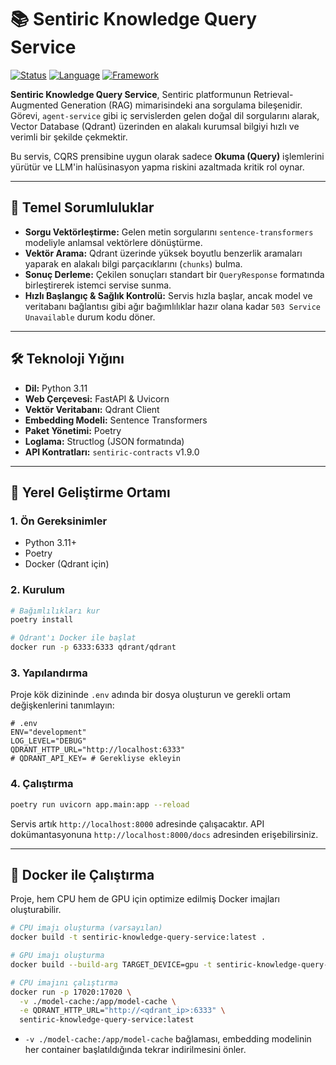 # 📚 Sentiric Knowledge Query Service

[![Status](https://img.shields.io/badge/status-active-success.svg)]()
[![Language](https://img.shields.io/badge/language-Python_3.11-blue.svg)]()
[![Framework](https://img.shields.io/badge/framework-FastAPI-teal.svg)]()

**Sentiric Knowledge Query Service**, Sentiric platformunun Retrieval-Augmented Generation (RAG) mimarisindeki ana sorgulama bileşenidir. Görevi, `agent-service` gibi iç servislerden gelen doğal dil sorgularını alarak, Vector Database (Qdrant) üzerinden en alakalı kurumsal bilgiyi hızlı ve verimli bir şekilde çekmektir.

Bu servis, CQRS prensibine uygun olarak sadece **Okuma (Query)** işlemlerini yürütür ve LLM'in halüsinasyon yapma riskini azaltmada kritik rol oynar.

---

## 🎯 Temel Sorumluluklar

*   **Sorgu Vektörleştirme:** Gelen metin sorgularını `sentence-transformers` modeliyle anlamsal vektörlere dönüştürme.
*   **Vektör Arama:** Qdrant üzerinde yüksek boyutlu benzerlik aramaları yaparak en alakalı bilgi parçacıklarını (`chunks`) bulma.
*   **Sonuç Derleme:** Çekilen sonuçları standart bir `QueryResponse` formatında birleştirerek istemci servise sunma.
*   **Hızlı Başlangıç & Sağlık Kontrolü:** Servis hızla başlar, ancak model ve veritabanı bağlantısı gibi ağır bağımlılıklar hazır olana kadar `503 Service Unavailable` durum kodu döner.

---

## 🛠️ Teknoloji Yığını

*   **Dil:** Python 3.11
*   **Web Çerçevesi:** FastAPI & Uvicorn
*   **Vektör Veritabanı:** Qdrant Client
*   **Embedding Modeli:** Sentence Transformers
*   **Paket Yönetimi:** Poetry
*   **Loglama:** Structlog (JSON formatında)
*   **API Kontratları:** `sentiric-contracts` v1.9.0

---

## 🚀 Yerel Geliştirme Ortamı

### 1. Ön Gereksinimler
*   Python 3.11+
*   Poetry
*   Docker (Qdrant için)

### 2. Kurulum
```bash
# Bağımlılıkları kur
poetry install

# Qdrant'ı Docker ile başlat
docker run -p 6333:6333 qdrant/qdrant
```

### 3. Yapılandırma
Proje kök dizininde `.env` adında bir dosya oluşturun ve gerekli ortam değişkenlerini tanımlayın:
```env
# .env
ENV="development"
LOG_LEVEL="DEBUG"
QDRANT_HTTP_URL="http://localhost:6333"
# QDRANT_API_KEY= # Gerekliyse ekleyin
```

### 4. Çalıştırma
```bash
poetry run uvicorn app.main:app --reload
```
Servis artık `http://localhost:8000` adresinde çalışacaktır. API dokümantasyonuna `http://localhost:8000/docs` adresinden erişebilirsiniz.

---

## 🐳 Docker ile Çalıştırma

Proje, hem CPU hem de GPU için optimize edilmiş Docker imajları oluşturabilir.

```bash
# CPU imajı oluşturma (varsayılan)
docker build -t sentiric-knowledge-query-service:latest .

# GPU imajı oluşturma
docker build --build-arg TARGET_DEVICE=gpu -t sentiric-knowledge-query-service:gpu .

# CPU imajını çalıştırma
docker run -p 17020:17020 \
  -v ./model-cache:/app/model-cache \
  -e QDRANT_HTTP_URL="http://<qdrant_ip>:6333" \
  sentiric-knowledge-query-service:latest
```
- `-v ./model-cache:/app/model-cache` bağlaması, embedding modelinin her container başlatıldığında tekrar indirilmesini önler.
